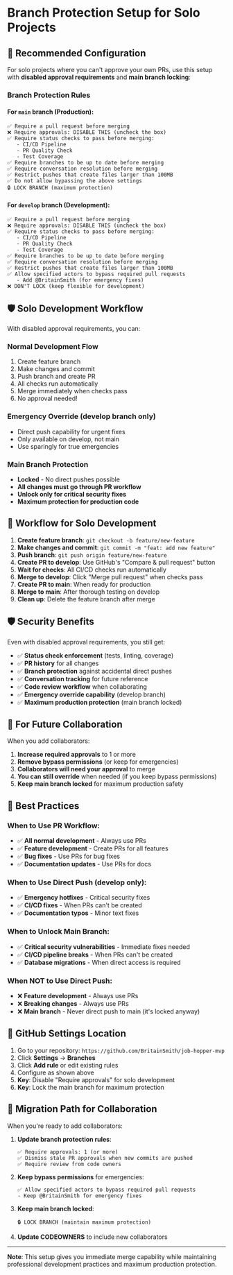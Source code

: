 # Branch Protection Setup for Solo Projects

## 🎯 **Recommended Configuration**

For solo projects where you can't approve your own PRs, use this setup with **disabled approval requirements** and **main branch locking**:

### **Branch Protection Rules**

#### **For `main` branch (Production):**
```
✅ Require a pull request before merging
❌ Require approvals: DISABLE THIS (uncheck the box)
✅ Require status checks to pass before merging:
   - CI/CD Pipeline
   - PR Quality Check
   - Test Coverage
✅ Require branches to be up to date before merging
✅ Require conversation resolution before merging
✅ Restrict pushes that create files larger than 100MB
✅ Do not allow bypassing the above settings
🔒 LOCK BRANCH (maximum protection)
```

#### **For `develop` branch (Development):**
```
✅ Require a pull request before merging
❌ Require approvals: DISABLE THIS (uncheck the box)
✅ Require status checks to pass before merging:
   - CI/CD Pipeline
   - PR Quality Check
   - Test Coverage
✅ Require branches to be up to date before merging
✅ Require conversation resolution before merging
✅ Restrict pushes that create files larger than 100MB
✅ Allow specified actors to bypass required pull requests
   - Add @BritainSmith (for emergency fixes)
❌ DON'T LOCK (keep flexible for development)
```

## 🛡️ **Solo Development Workflow**

With disabled approval requirements, you can:

### **Normal Development Flow**
1. Create feature branch
2. Make changes and commit
3. Push branch and create PR
4. All checks run automatically
5. Merge immediately when checks pass
6. No approval needed!

### **Emergency Override (develop branch only)**
- Direct push capability for urgent fixes
- Only available on develop, not main
- Use sparingly for true emergencies

### **Main Branch Protection**
- **Locked** - No direct pushes possible
- **All changes must go through PR workflow**
- **Unlock only for critical security fixes**
- **Maximum protection for production code**

## 🔄 **Workflow for Solo Development**

1. **Create feature branch**: `git checkout -b feature/new-feature`
2. **Make changes and commit**: `git commit -m "feat: add new feature"`
3. **Push branch**: `git push origin feature/new-feature`
4. **Create PR to develop**: Use GitHub's "Compare & pull request" button
5. **Wait for checks**: All CI/CD checks run automatically
6. **Merge to develop**: Click "Merge pull request" when checks pass
7. **Create PR to main**: When ready for production
8. **Merge to main**: After thorough testing on develop
9. **Clean up**: Delete the feature branch after merge

## 🛡️ **Security Benefits**

Even with disabled approval requirements, you still get:
- ✅ **Status check enforcement** (tests, linting, coverage)
- ✅ **PR history** for all changes
- ✅ **Branch protection** against accidental direct pushes
- ✅ **Conversation tracking** for future reference
- ✅ **Code review workflow** when collaborating
- ✅ **Emergency override capability** (develop branch)
- ✅ **Maximum production protection** (main branch locked)

## 🔧 **For Future Collaboration**

When you add collaborators:
1. **Increase required approvals** to 1 or more
2. **Remove bypass permissions** (or keep for emergencies)
3. **Collaborators will need your approval** to merge
4. **You can still override** when needed (if you keep bypass permissions)
5. **Keep main branch locked** for maximum production safety

## 📝 **Best Practices**

### **When to Use PR Workflow:**
- ✅ **All normal development** - Always use PRs
- ✅ **Feature development** - Create PRs for all features
- ✅ **Bug fixes** - Use PRs for bug fixes
- ✅ **Documentation updates** - Use PRs for docs

### **When to Use Direct Push (develop only):**
- ✅ **Emergency hotfixes** - Critical security fixes
- ✅ **CI/CD fixes** - When PRs can't be created
- ✅ **Documentation typos** - Minor text fixes

### **When to Unlock Main Branch:**
- ✅ **Critical security vulnerabilities** - Immediate fixes needed
- ✅ **CI/CD pipeline breaks** - When PRs can't be created
- ✅ **Database migrations** - When direct access is required

### **When NOT to Use Direct Push:**
- ❌ **Feature development** - Always use PRs
- ❌ **Breaking changes** - Always use PRs
- ❌ **Main branch** - Never direct push to main (it's locked anyway)

## 🎯 **GitHub Settings Location**

1. Go to your repository: `https://github.com/BritainSmith/job-hopper-mvp`
2. Click **Settings** → **Branches**
3. Click **Add rule** or edit existing rules
4. Configure as shown above
5. **Key**: Disable "Require approvals" for solo development
6. **Key**: Lock the main branch for maximum protection

## 🔄 **Migration Path for Collaboration**

When you're ready to add collaborators:

1. **Update branch protection rules**:
   ```
   ✅ Require approvals: 1 (or more)
   ✅ Dismiss stale PR approvals when new commits are pushed
   ✅ Require review from code owners
   ```

2. **Keep bypass permissions** for emergencies:
   ```
   ✅ Allow specified actors to bypass required pull requests
   - Keep @BritainSmith for emergency fixes
   ```

3. **Keep main branch locked**:
   ```
   🔒 LOCK BRANCH (maintain maximum protection)
   ```

4. **Update CODEOWNERS** to include new collaborators

---

**Note**: This setup gives you immediate merge capability while maintaining professional development practices and maximum production protection. 